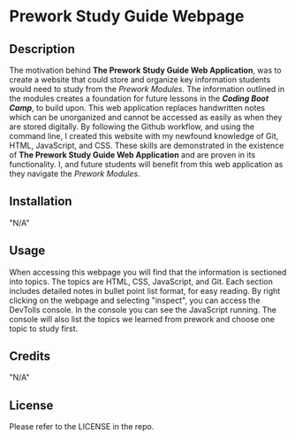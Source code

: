 # Prework Study Guide Webpage

## Description

The motivation behind **The Prework Study Guide Web Application**, was to create a website that could store and organize key information students would need to study from the *Prework Modules*. The information outlined in the modules creates a foundation for future lessons in the ***Coding Boot Camp***, to build upon. This web application replaces handwritten notes which can be unorganized and cannot be accessed as easily as when they are stored digitally. By following the Github workflow, and using the command line, I created this website with my newfound knowledge of Git, HTML, JavaScript, and CSS. These skills are demonstrated in the existence of **The Prework Study Guide Web Application** and are proven in its functionality. I, and future students will benefit from this web application as they navigate the *Prework Modules*.

## Installation

"N/A"

## Usage

When accessing this webpage you will find that the information is sectioned into topics. The topics are HTML, CSS, JavaScript, and Git. Each section includes detailed notes in bullet point list format, for easy reading. By right clicking on the webpage and selecting "inspect", you can access the DevTolls console. In the console you can see the JavaScript running. The console will also list the topics we learned from prework and choose one topic to study first.

## Credits

"N/A"

## License

Please refer to the LICENSE in the repo.